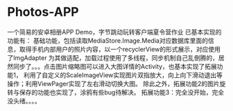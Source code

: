 # Photos-APP
一个简易的安卓相册APP Demo，字节跳动玩转客户端夏令营作业
已基本实现的功能有：
基础功能，包括读取MediaStore.Image.Media对应数据库里面的信息，取得手机内部用户的照片内容，以一个recyclerView的形式展示，对应使用了ImgAdapter
为其做适配，加载过程使用了多线程，同步机制自己乱倒腾的，居然同步了。。。点击图片缩略图可以进入大图详情的Activity，也基本实现了拓展功能1，
利用了自定义的ScaleImageView实现图片双指放大，向上向下滑动退出等操作；利用ViewPager实现了左右滑动切换大图。
除此之外，拓展功能2的图片旋转与保存的功能也实现了，涂鸦有些bug待解决。
拓展功能3：完全没开始，完全没头绪。。。。
